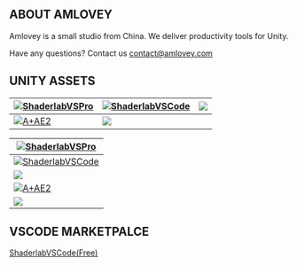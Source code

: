 <p/>

## ABOUT AMLOVEY

Amlovey is a small studio from China. We deliver productivity tools for Unity. 

Have any questions? Contact us <a href='mailto:contact@amlovey.com'>contact@amlovey.com</a>

## UNITY ASSETS

<div class='largeTable'>

| <a href='https://www.amlovey.com/shaderlabvs/#/' target='_blank'> ![ShaderlabVSPro](https://assetstore-cdn-china-v1.unitychina.cn/key-image/d40f8759-20ed-4b03-9c29-93e4b3a5726b.jpg) </a> | <a href='https://www.amlovey.com/shaderlabvscode/#/' target='_blank'> ![ShaderlabVSCode](https://assetstore-cdn-china-v1.unitychina.cn/key-image/a312affa-ea47-4d98-ba29-5e1d14345c92.jpg) </a> | <a href='https://www.amlovey.com/YadeDocs/#/' target='_blank'> ![](https://assetstore-cdn-china-v1.unitychina.cn/key-image/b358ab0a-7dba-4092-9383-a3b336efb7d9.jpg) </a>|
|-- | --| -- |
| <a href='https://www.amlovey.com/assetexplorer2/assetsexplorer/' target='_blank'> ![A+AE2](https://assetstore-cdn-china-v1.unitychina.cn/key-image/e54730ba-e0b9-4ead-9432-b6e3bff0f21f.jpg) </a> | <a href='https://www.amlovey.com/assetexplorer/manual/' target='_blank'> ![](https://assetstore-cdn-china-v1.unitychina.cn/key-image/59cc5d35-1c10-425f-8e6c-9f4e54a101bf.jpg) </a> ||

</div>

<div class='smallTable'>

| <a href='https://www.amlovey.com/shaderlabvs/#/' target='_blank'> ![ShaderlabVSPro](https://assetstore-cdn-china-v1.unitychina.cn/key-image/d40f8759-20ed-4b03-9c29-93e4b3a5726b.jpg) </a> |
|-|
| <a href='https://www.amlovey.com/shaderlabvscode/#/' target='_blank'> ![ShaderlabVSCode](https://assetstore-cdn-china-v1.unitychina.cn/key-image/a312affa-ea47-4d98-ba29-5e1d14345c92.jpg) </a> |
| <a href='https://www.amlovey.com/YadeDocs/#/' target='_blank'> ![](https://assetstore-cdn-china-v1.unitychina.cn/key-image/b358ab0a-7dba-4092-9383-a3b336efb7d9.jpg) </a>|
| <a href='https://www.amlovey.com/assetexplorer2/assetsexplorer/' target='_blank'> ![A+AE2](https://assetstore-cdn-china-v1.unitychina.cn/key-image/e54730ba-e0b9-4ead-9432-b6e3bff0f21f.jpg) </a> | 
| <a href='https://www.amlovey.com/assetexplorer/manual/' target='_blank'> ![](https://assetstore-cdn-china-v1.unitychina.cn/key-image/59cc5d35-1c10-425f-8e6c-9f4e54a101bf.jpg) </a> |
</div>

## VSCODE MARKETPALCE
[ShaderlabVSCode(Free)](https://marketplace.visualstudio.com/items?itemName=amlovey.shaderlabvscodefree)  